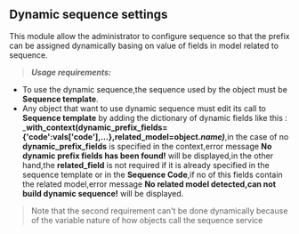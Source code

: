 Dynamic sequence settings
-----------------------------
This module allow the administrator to configure sequence so that the prefix can be assigned dynamically basing on value of fields in model related to sequence.


> **_Usage requirements:_**  
* To use the dynamic sequence,the sequence used by the object must be __Sequence template__.
* Any object that want to use dynamic sequence must edit its call to __Sequence template__ by adding the dictionary of dynamic fields like this : ___with_context(dynamic_prefix_fields={'code':vals['code'],...},related_model=object._name)___,in the case of no __dynamic_prefix_fields__ is specified in the context,error message __No dynamic prefix fields has been found!__ will be displayed,in the other hand,the __related_field__ is not required if it is already specified in the sequence template or in the __Sequence Code__,if no of this fields contain the related model,error message __No related model detected,can not build dynamic sequence!__ will be displayed.

>Note that the second requirement can't be done dynamically because of the variable nature of how objects call the sequence service